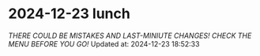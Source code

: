 # 2024-12-23 lunch
*THERE COULD BE MISTAKES AND LAST-MINIUTE CHANGES! CHECK THE MENU BEFORE YOU GO!*
Updated at: 2024-12-23 18:52:33
